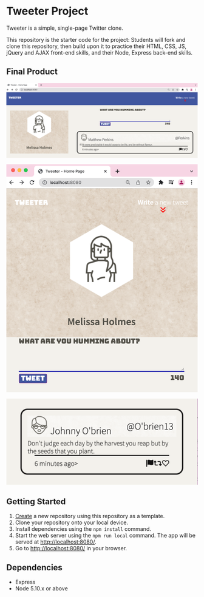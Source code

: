 # Tweeter Project

Tweeter is a simple, single-page Twitter clone.

This repository is the starter code for the project: Students will fork and clone this repository, then build upon it to practice their HTML, CSS, JS, jQuery and AJAX front-end skills, and their Node, Express back-end skills.


## Final Product
!["Screenshot of the desktop view of Tweeter."](https://github.com/mwilliamsonholmes/tweeter/blob/master/docs/desktop-view.png?raw=true)

!["Screenshot of the mobile view of Tweeter."](https://github.com/mwilliamsonholmes/tweeter/blob/master/docs/mobile-view.png?raw=true)

!["Screenshot of a tweet."](https://github.com/mwilliamsonholmes/tweeter/blob/master/docs/tweet.png?raw=true)
## Getting Started

1. [Create](https://docs.github.com/en/repositories/creating-and-managing-repositories/creating-a-repository-from-a-template) a new repository using this repository as a template.
2. Clone your repository onto your local device.
3. Install dependencies using the `npm install` command.
3. Start the web server using the `npm run local` command. The app will be served at <http://localhost:8080/>.
4. Go to <http://localhost:8080/> in your browser.

## Dependencies

- Express
- Node 5.10.x or above
